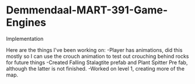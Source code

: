 # Demmendaal-MART-391-Game-Engines
Implementation


Here are the things I've been working on:
  -Player has animations, did this mostly so I can use the crouch animation to test out crouching behind rocks for future things
  -Created Falling Stalagtite prefab and Plant Spitter Pre fab, although the latter is not finished.
  -Worked on level 1, creating more of the map.
